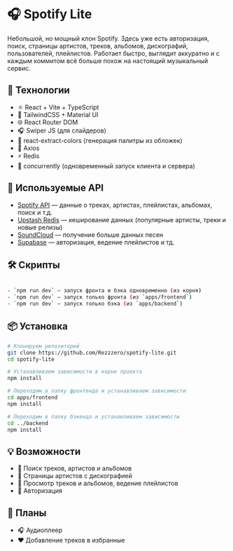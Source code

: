# 🎧 Spotify Lite

Небольшой, но мощный клон Spotify. Здесь уже есть авторизация, поиск, страницы артистов, треков, альбомов, дискографий, пользователей, плейлистов. Работает быстро, выглядит аккуратно и с каждым коммитом всё больше похож на настоящий музыкальный сервис.

## 🚀 Технологии

- ⚛️ React + Vite + TypeScript
- 🎨 TailwindCSS + Material UI
- 🌐 React Router DOM
- 🎧 Swiper JS (для слайдеров)
- 🎨 react-extract-colors (генерация палитры из обложек)
- 📡 Axios
- ⚡ Redis
- 🔀 concurrently (одновременный запуск клиента и сервера)

## 🔗 Используемые API

- [Spotify API](https://developer.spotify.com/documentation/web-api/) — данные о треках, артистах, плейлистах, альбомах, поиск и т.д.
- [Upstash Redis](https://upstash.com/) — кеширование данных (популярные артисты, треки и новые релизы)
- [SoundCloud](https://developers.soundcloud.com/) — получение больше данных песен
- [Supabase](https://supabase.com/) — авторизация, ведение плейлистов и тд.

## 🛠️ Скрипты

```bash

- `npm run dev` — запуск фронта и бэка одновременно (из корня)
- `npm run dev` — запуск только фронта (из `apps/frontend`)
- `npm run dev` — запуск только бэка (из `apps/backend`)

```

## 📦 Установка

```bash
# Клонируем репозиторий
git clone https://github.com/Rezzzero/spotify-lite.git
cd spotify-lite

# Устанавливаем зависимости в корне проекта
npm install

# Переходим в папку фронтенда и устанавливаем зависимости
cd apps/frontend
npm install

# Переходим в папку бэкенда и устанавливаем зависимости
cd ../backend
npm install
```

## 💡 Возможности

- 🔎 Поиск треков, артистов и альбомов
- 👤 Страницы артистов с дискографией
- 🎵 Просмотр треков и альбомов, ведение плейлистов
- 🔐 Авторизация

## 📌 Планы

- 🎧 Аудиоплеер
- ❤️ Добавление треков в избранные
